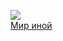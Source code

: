 ![](/books/sf/Григорий%20Никитич%20Гребнев/Мир%20иной.jpg)  
[Мир иной](/books/sf/Григорий%20Никитич%20Гребнев/Мир%20иной)
